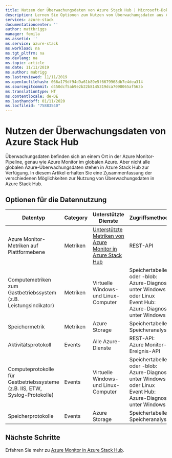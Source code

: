 ```yaml
---
title: Nutzen der Überwachungsdaten von Azure Stack Hub | Microsoft-Dokumentation
description: Lernen Sie Optionen zum Nutzen von Überwachungsdaten aus Azure Stack Hub kennen.
services: azure-stack
documentationcenter: ''
author: mattbriggs
manager: femila
ms.assetid: ''
ms.service: azure-stack
ms.workload: na
ms.tgt_pltfrm: na
ms.devlang: na
ms.topic: article
ms.date: 11/11/2019
ms.author: mabrigg
ms.lastreviewed: 11/11/2019
ms.openlocfilehash: 066a179df94d9a61b89e5f6679968db7e4dea314
ms.sourcegitcommit: d450dcf5ab9e2b22b8145319dca7098065af563b
ms.translationtype: HT
ms.contentlocale: de-DE
ms.lasthandoff: 01/11/2020
ms.locfileid: "75883540"
---
```

# <a name="how-to-consume-monitoring-data-from-azure-stack-hub"></a>Nutzen der Überwachungsdaten von Azure Stack Hub

Überwachungsdaten befinden sich an einem Ort in der Azure Monitor-Pipeline, genau wie Azure Monitor im globalen Azure. Aber nicht alle globalen Azure-Überwachungsdaten stehen in Azure Stack Hub zur Verfügung. In diesem Artikel erhalten Sie eine Zusammenfassung der verschiedenen Möglichkeiten zur Nutzung von Überwachungsdaten in Azure Stack Hub.
 
## <a name="options-for-data-consumption"></a>Optionen für die Datennutzung

| Datentyp | Category | Unterstützte Dienste | Zugriffsmethoden |
|-------------------------------------------------------------|----------|------------------------------------------------------------------------|----------------------------------------------------------------------------------------------------|
| Azure Monitor-Metriken auf Plattformebene | Metriken | [Unterstützte Metriken von Azure Monitor in Azure Stack Hub](azure-stack-metrics-supported.md) | REST-API |
| Computemetriken zum Gastbetriebssystem (z.B. Leistungsindikator) | Metriken | Virtuelle Windows- und Linux-Computer | Speichertabelle oder -blob:<br>Azure-Diagnose unter Windows oder Linux <br>Event Hub:<br>Azure-Diagnose unter Windows |
| Speichermetrik | Metriken | Azure Storage | Speichertabelle:<br>Speicheranalyse |
| Aktivitätsprotokoll | Events | Alle Azure-Dienste | REST-API:<br>Azure Monitor-Ereignis-API |
| Computeprotokolle für Gastbetriebssysteme (z.B. IIS, ETW, Syslog-Protokolle) | Events | Virtuelle Windows- und Linux-Computer | Speichertabelle oder -blob:<br>Azure-Diagnose unter Windows oder Linux <br>Event Hub:<br>Azure-Diagnose unter Windows |
| Speicherprotokolle | Events | Azure Storage | Speichertabelle:<br>Speicheranalyse |

## <a name="next-steps"></a>Nächste Schritte

Erfahren Sie mehr zu [Azure Monitor in Azure Stack Hub](azure-stack-metrics-azure-data.md).
